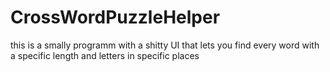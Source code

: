 # CrossWordPuzzleHelper
this is a smally programm with a shitty UI that lets you find every word with a specific length and letters in specific places

